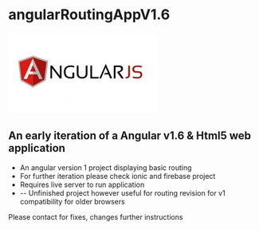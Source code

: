 # angularRoutingAppV1.6

<img src="https://github.com/fabianfranklinhuffstead/angularRoutingAppV1.6/blob/master/images/angularjs.jpg">

<h2>An early iteration of a Angular v1.6 & Html5 web application</h2>

<ul>
  <li>An angular version 1 project displaying basic routing</li>
  <li>For further iteration please check ionic and firebase project</li>
  <li>Requires live server to run application</li>
  <li> -- Unfinished project however useful for routing revision for v1 compatibility for older browsers</li>
</ul>
<p>Please contact for fixes, changes further instructions</p>
